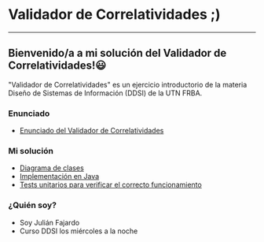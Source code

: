 # Validador de Correlatividades ;)

----------

## Bienvenido/a a mi solución del Validador de Correlatividades!😃

"Validador de Correlatividades" es un ejercicio introductorio de la materia Diseño de Sistemas de Información (DDSI) de la UTN FRBA.

### Enunciado

- [Enunciado del Validador de Correlatividades](https://drive.google.com/file/d/1kOAeEbgXK1_f7dvMxHE60VUIPuBJNh-y/view)


### Mi solución

- [Diagrama de clases](Diagrama-de-clases/Validador-de-Correlatividades.png)
- [Implementación en Java](src/main/java/org/example)
- [Tests unitarios para verificar el correcto funcionamiento](src/test/java/org/example)


### ¿Quién soy?

- Soy Julián Fajardo
- Curso DDSI los miércoles a la noche